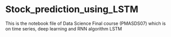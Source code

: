 # Stock_prediction_using_LSTM
This is the notebook file of Data Science Final course (PMASDS07) which is on time series, deep learning and RNN   algorithm LSTM
